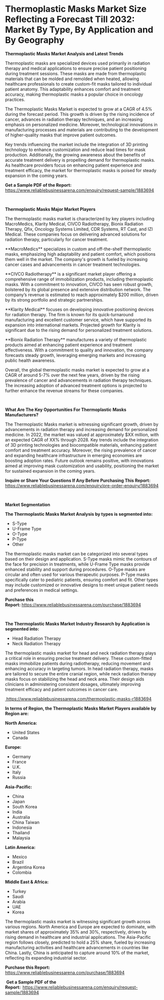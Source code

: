 <p><h1>Thermoplastic Masks Market Size Reflecting a Forecast Till 2032: Market By Type, By Application and By Geography</h1></p><p><strong>Thermoplastic Masks Market Analysis and Latest Trends</strong></p>
<p><p>Thermoplastic masks are specialized devices used primarily in radiation therapy and medical applications to ensure precise patient positioning during treatment sessions. These masks are made from thermoplastic materials that can be molded and remolded when heated, allowing healthcare professionals to create custom-fit masks tailored to individual patient anatomy. This adaptability enhances comfort and treatment accuracy, making thermoplastic masks a popular choice in oncology practices.</p><p>The Thermoplastic Masks Market is expected to grow at a CAGR of 4.5% during the forecast period. This growth is driven by the rising incidence of cancer, advances in radiation therapy techniques, and an increasing emphasis on personalized medicine. Moreover, technological innovations in manufacturing processes and materials are contributing to the development of higher-quality masks that improve patient outcomes.</p><p>Key trends influencing the market include the integration of 3D printing technology to enhance customization and reduce lead times for mask production. Additionally, the growing awareness about the benefits of accurate treatment delivery is propelling demand for thermoplastic masks. As healthcare providers focus on enhancing patient experience and treatment efficacy, the market for thermoplastic masks is poised for steady expansion in the coming years.</p></p>
<p><strong>Get a Sample PDF of the Report:&nbsp;</strong> <a href="https://www.reliablebusinessarena.com/enquiry/request-sample/1883694?utm_campaign=1871&utm_medium=2&utm_source=Github&utm_content=ia&utm_term=14042025&utm_id=thermoplastic-masks">https://www.reliablebusinessarena.com/enquiry/request-sample/1883694</a></p>
<p>&nbsp;</p>
<p><strong>Thermoplastic Masks Major Market Players</strong></p>
<p><p>The thermoplastic masks market is characterized by key players including MacroMedics, Klarity Medical, CIVCO Radiotherapy, Bionix Radiation Therapy, Qfix, Oncology Systems Limited, CDR Systems, RT Cast, and IZI Medical. These companies focus on delivering advanced solutions for radiation therapy, particularly for cancer treatment.</p><p>**MacroMedics** specializes in custom and off-the-shelf thermoplastic masks, emphasizing high adaptability and patient comfort, which positions them well in the market. The company's growth is fueled by increasing cancer cases and advancements in cancer treatment technologies.</p><p>**CIVCO Radiotherapy** is a significant market player offering a comprehensive range of immobilization products, including thermoplastic masks. With a commitment to innovation, CIVCO has seen robust growth, bolstered by its global presence and extensive distribution network. The company’s revenue is estimated to reach approximately $200 million, driven by its strong portfolio and strategic partnerships.</p><p>**Klarity Medical** focuses on developing innovative positioning devices for radiation therapy. The firm is known for its quick-turnaround manufacturing and excellent customer service, which have supported its expansion into international markets. Projected growth for Klarity is significant due to the rising demand for personalized treatment solutions.</p><p>**Bionix Radiation Therapy** manufactures a variety of thermoplastic products aimed at enhancing patient experience and treatment effectiveness. With a commitment to quality and innovation, the company forecasts steady growth, leveraging emerging markets and increasing public health awareness.</p><p>Overall, the global thermoplastic masks market is expected to grow at a CAGR of around 5-7% over the next few years, driven by the rising prevalence of cancer and advancements in radiation therapy techniques. The increasing adoption of advanced treatment options is projected to further enhance the revenue streams for these companies.</p></p>
<p>&nbsp;</p>
<p><strong>What Are The Key Opportunities For Thermoplastic Masks Manufacturers?</strong></p>
<p><p>The Thermoplastic Masks market is witnessing significant growth, driven by advancements in radiation therapy and increasing demand for personalized medicine. In 2022, the market was valued at approximately $XX million, with an expected CAGR of XX% through 2028. Key trends include the integration of 3D printing technologies and biocompatible materials, enhancing patient comfort and treatment accuracy. Moreover, the rising prevalence of cancer and expanding healthcare infrastructure in emerging economies are boosting adoption rates. Future outlook remains positive, with innovations aimed at improving mask customization and usability, positioning the market for sustained expansion in the coming years.</p></p>
<p><strong>Inquire or Share Your Questions If Any Before Purchasing This Report:</strong> <a href="https://www.reliablebusinessarena.com/enquiry/pre-order-enquiry/1883694?utm_campaign=1871&utm_medium=2&utm_source=Github&utm_content=ia&utm_term=14042025&utm_id=thermoplastic-masks">https://www.reliablebusinessarena.com/enquiry/pre-order-enquiry/1883694</a></p>
<p>&nbsp;</p>
<p><strong>Market Segmentation</strong></p>
<p><strong>The Thermoplastic Masks Market Analysis by types is segmented into:</strong></p>
<p><ul><li>S-Type</li><li>U-Frame Type</li><li>O-Type</li><li>P-Type</li><li>Other</li></ul></p>
<p><p>The thermoplastic masks market can be categorized into several types based on their design and application. S-Type masks mimic the contours of the face for precision in treatments, while U-Frame Type masks provide enhanced stability and support during procedures. O-Type masks are circular and often used for various therapeutic purposes. P-Type masks specifically cater to pediatric patients, ensuring comfort and fit. Other types may include customized or innovative designs to meet unique patient needs and preferences in medical settings.</p></p>
<p><strong>Purchase this Report:&nbsp;</strong><a href="https://www.reliablebusinessarena.com/purchase/1883694?utm_campaign=1871&utm_medium=2&utm_source=Github&utm_content=ia&utm_term=14042025&utm_id=thermoplastic-masks">https://www.reliablebusinessarena.com/purchase/1883694</a></p>
<p>&nbsp;</p>
<p><strong>The Thermoplastic Masks Market Industry Research by Application is segmented into:</strong></p>
<p><ul><li>Head Radiation Therapy</li><li>Neck Radiation Therapy</li></ul></p>
<p><p>The thermoplastic masks market for head and neck radiation therapy plays a critical role in ensuring precise treatment delivery. These custom-fitted masks immobilize patients during radiotherapy, reducing movement and enhancing accuracy in targeting tumors. In head radiation therapy, masks are tailored to secure the entire cranial region, while neck radiation therapy masks focus on stabilizing the head and neck area. Their design aids clinicians in administering consistent dosages, ultimately improving treatment efficacy and patient outcomes in cancer care.</p></p>
<p><a href="https://www.reliablebusinessarena.com/thermoplastic-masks-r1883694?utm_campaign=1871&utm_medium=2&utm_source=Github&utm_content=ia&utm_term=14042025&utm_id=thermoplastic-masks">&nbsp;https://www.reliablebusinessarena.com/thermoplastic-masks-r1883694</a></p>
<p><strong>In terms of Region, the Thermoplastic Masks Market Players available by Region are:</strong></p>
<p>
    <p> <strong> North America: </strong>
        <ul>
            <li>United States</li>
            <li>Canada</li>
        </ul>
        </p> 
    <p> <strong> Europe: </strong>
        <ul>
            <li>Germany</li>
            <li>France</li>
            <li>U.K.</li>
            <li>Italy</li>
            <li>Russia</li>
        </ul>
        </p> 
    <p> <strong> Asia-Pacific: </strong>
        <ul>
            <li>China</li>
            <li>Japan</li>
            <li>South Korea</li>
            <li>India</li>
            <li>Australia</li>
            <li>China Taiwan</li>
            <li>Indonesia</li>
            <li>Thailand</li>
            <li>Malaysia</li>
        </ul>
        </p> 
    <p> <strong> Latin America: </strong>
        <ul>
            <li>Mexico</li>
            <li>Brazil</li>
            <li>Argentina Korea</li>
            <li>Colombia</li>
        </ul>
        </p> 
    <p> <strong> Middle East & Africa: </strong>
        <ul>
            <li>Turkey</li>
            <li>Saudi</li>
            <li>Arabia</li>
            <li>UAE</li>
            <li>Korea</li>
        </ul>
    </p>
    </p>
<p><p>The thermoplastic masks market is witnessing significant growth across various regions. North America and Europe are expected to dominate, with market shares of approximately 35% and 30%, respectively, driven by rising demand in healthcare and industrial applications. The Asia-Pacific region follows closely, predicted to hold a 25% share, fueled by increasing manufacturing activities and healthcare advancements in countries like China. Lastly, China is anticipated to capture around 10% of the market, reflecting its expanding industrial sector.</p></p>
<p><strong>Purchase this Report: </strong><a href="https://www.reliablebusinessarena.com/purchase/1883694?utm_campaign=1871&utm_medium=2&utm_source=Github&utm_content=ia&utm_term=14042025&utm_id=thermoplastic-masks">https://www.reliablebusinessarena.com/purchase/1883694</a></p>
<p>&nbsp;<strong>Get a Sample PDF of the Report:&nbsp;&nbsp;</strong><a href="https://www.reliablebusinessarena.com/enquiry/request-sample/1883694?utm_campaign=1871&utm_medium=2&utm_source=Github&utm_content=ia&utm_term=14042025&utm_id=thermoplastic-masks">https://www.reliablebusinessarena.com/enquiry/request-sample/1883694</a></p>
<p><strong></strong></p>
<p><p></p><p></p><p></p></p>
